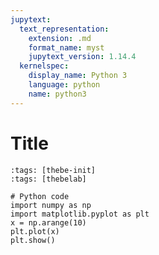 ```yaml
---
jupytext:
  text_representation:
    extension: .md
    format_name: myst
    jupytext_version: 1.14.4
  kernelspec:
    display_name: Python 3
    language: python
    name: python3
---
```


# Title

```{code-cell} python
:tags: [thebe-init]
:tags: [thebelab]

# Python code
import numpy as np
import matplotlib.pyplot as plt
x = np.arange(10)
plt.plot(x)
plt.show()
```